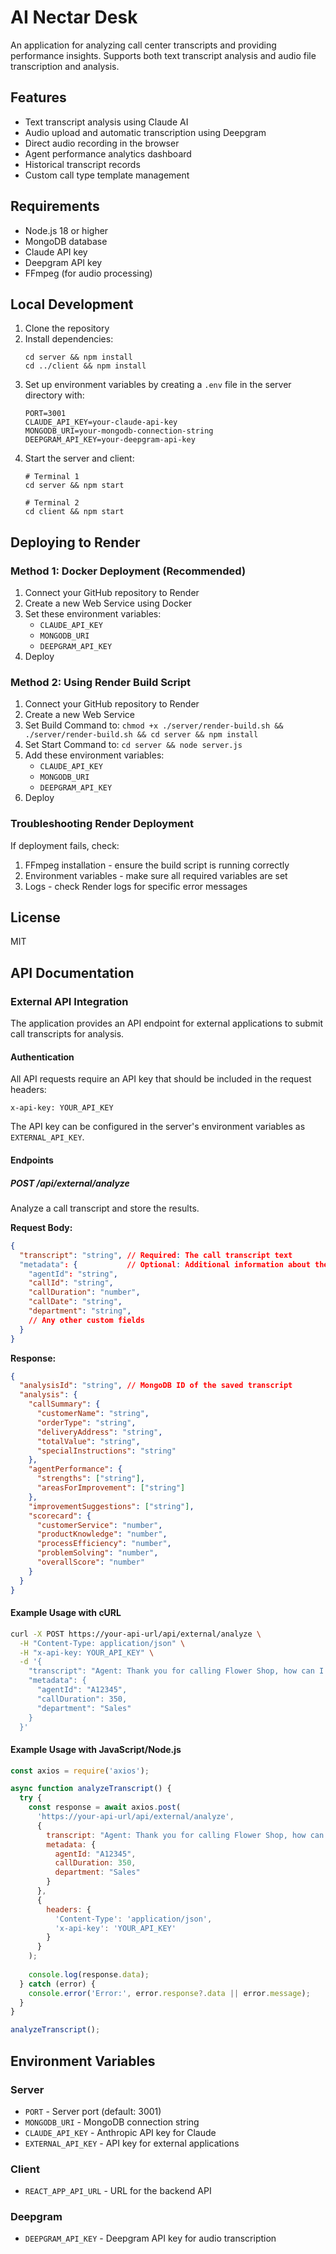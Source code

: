 # AI Nectar Desk

An application for analyzing call center transcripts and providing performance insights. Supports both text transcript analysis and audio file transcription and analysis.

## Features

- Text transcript analysis using Claude AI
- Audio upload and automatic transcription using Deepgram
- Direct audio recording in the browser
- Agent performance analytics dashboard
- Historical transcript records
- Custom call type template management

## Requirements

- Node.js 18 or higher
- MongoDB database
- Claude API key
- Deepgram API key
- FFmpeg (for audio processing)

## Local Development

1. Clone the repository
2. Install dependencies:
   ```
   cd server && npm install
   cd ../client && npm install
   ```
3. Set up environment variables by creating a `.env` file in the server directory with:
   ```
   PORT=3001
   CLAUDE_API_KEY=your-claude-api-key
   MONGODB_URI=your-mongodb-connection-string
   DEEPGRAM_API_KEY=your-deepgram-api-key
   ```
4. Start the server and client:
   ```
   # Terminal 1
   cd server && npm start
   
   # Terminal 2
   cd client && npm start
   ```

## Deploying to Render

### Method 1: Docker Deployment (Recommended)

1. Connect your GitHub repository to Render
2. Create a new Web Service using Docker
3. Set these environment variables:
   - `CLAUDE_API_KEY`
   - `MONGODB_URI`
   - `DEEPGRAM_API_KEY`
4. Deploy

### Method 2: Using Render Build Script

1. Connect your GitHub repository to Render
2. Create a new Web Service
3. Set Build Command to: `chmod +x ./server/render-build.sh && ./server/render-build.sh && cd server && npm install`
4. Set Start Command to: `cd server && node server.js`
5. Add these environment variables:
   - `CLAUDE_API_KEY`
   - `MONGODB_URI`
   - `DEEPGRAM_API_KEY`
6. Deploy

### Troubleshooting Render Deployment

If deployment fails, check:

1. FFmpeg installation - ensure the build script is running correctly
2. Environment variables - make sure all required variables are set
3. Logs - check Render logs for specific error messages

## License

MIT

## API Documentation

### External API Integration

The application provides an API endpoint for external applications to submit call transcripts for analysis.

#### Authentication

All API requests require an API key that should be included in the request headers:

```
x-api-key: YOUR_API_KEY
```

The API key can be configured in the server's environment variables as `EXTERNAL_API_KEY`.

#### Endpoints

##### POST /api/external/analyze

Analyze a call transcript and store the results.

**Request Body:**

```json
{
  "transcript": "string", // Required: The call transcript text
  "metadata": {           // Optional: Additional information about the call
    "agentId": "string",
    "callId": "string",
    "callDuration": "number",
    "callDate": "string",
    "department": "string",
    // Any other custom fields
  }
}
```

**Response:**

```json
{
  "analysisId": "string", // MongoDB ID of the saved transcript
  "analysis": {
    "callSummary": {
      "customerName": "string",
      "orderType": "string",
      "deliveryAddress": "string",
      "totalValue": "string",
      "specialInstructions": "string"
    },
    "agentPerformance": {
      "strengths": ["string"],
      "areasForImprovement": ["string"]
    },
    "improvementSuggestions": ["string"],
    "scorecard": {
      "customerService": "number",
      "productKnowledge": "number",
      "processEfficiency": "number",
      "problemSolving": "number",
      "overallScore": "number"
    }
  }
}
```

#### Example Usage with cURL

```bash
curl -X POST https://your-api-url/api/external/analyze \
  -H "Content-Type: application/json" \
  -H "x-api-key: YOUR_API_KEY" \
  -d '{
    "transcript": "Agent: Thank you for calling Flower Shop, how can I help you today?\nCustomer: I'd like to order flowers for my wife's birthday...",
    "metadata": {
      "agentId": "A12345",
      "callDuration": 350,
      "department": "Sales"
    }
  }'
```

#### Example Usage with JavaScript/Node.js

```javascript
const axios = require('axios');

async function analyzeTranscript() {
  try {
    const response = await axios.post(
      'https://your-api-url/api/external/analyze',
      {
        transcript: "Agent: Thank you for calling Flower Shop, how can I help you today?\nCustomer: I'd like to order flowers for my wife's birthday...",
        metadata: {
          agentId: "A12345",
          callDuration: 350,
          department: "Sales"
        }
      },
      {
        headers: {
          'Content-Type': 'application/json',
          'x-api-key': 'YOUR_API_KEY'
        }
      }
    );
    
    console.log(response.data);
  } catch (error) {
    console.error('Error:', error.response?.data || error.message);
  }
}

analyzeTranscript();
```

## Environment Variables

### Server

- `PORT` - Server port (default: 3001)
- `MONGODB_URI` - MongoDB connection string
- `CLAUDE_API_KEY` - Anthropic API key for Claude
- `EXTERNAL_API_KEY` - API key for external applications

### Client

- `REACT_APP_API_URL` - URL for the backend API

### Deepgram

- `DEEPGRAM_API_KEY` - Deepgram API key for audio transcription 